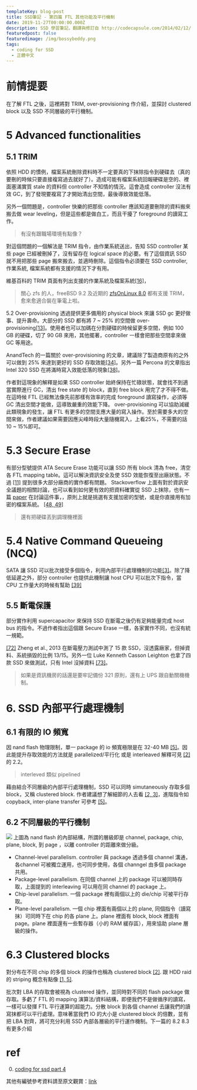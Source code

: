 ```yaml
---
templateKey: blog-post
title: SSD筆記 - 第四篇 FTL 其他功能及平行機制
date: 2019-11-27T00:00:00.000Z
description: SSD 學習筆記，翻譯與修訂自 http://codecapsule.com/2014/02/12/coding-for-ssds-part-6-a-summary-what-every-programmer-should-know-about-solid-state-drives/
featuredpost: false
featuredimage: /img/bossybeddy.png
tags:
  - coding for SSD
  - 正體中文
---
```

# 前情提要
在了解 FTL 之後，這裡將對 TRIM, over-provisioning 作介紹，並探討 clustered block 以及 SSD 不同層級的平行機制。

# 5 Advanced functionalities

## 5.1 TRIM
依照 HDD 的慣例，檔案系統刪除資料時不一定要真的下抹除指令到硬碟去（真的要刪的時候只要直接複寫過去就好了）。造成可能有檔案系統回報硬碟是空的、裡面塞滿實質 stale 的資料但 controller 不知情的情況。這會造成 controller 沒法有效 GC，到了發現要複寫了才開始清出空間，最後導致效能低落。

另外一個問題是，controller 快樂的把那些 controller 應該知道要刪除的資料搬來搬去做 wear leveling，但是這些都是做白工，而且干擾了 foreground 的讀寫工作。

> 有沒有跟職場環境有點像？

對這個問題的一個解法是 TRIM 指令，由作業系統送出，告知 SSD controller 某些 page 已經被刪掉了，沒有留存在 logical space 的必要。有了這個資訊 SSD 就不用把那些 page 搬來搬去，並適時刪除。這個指令必須要在 SSD controller, 作業系統, 檔案系統都有支援的情況下才有用。

維基百科的 TRIM 頁面有列出支援的作業系統及檔案系統[[16]](#ref)，

> 關心 zfs 的人，freeBSD 9.2 及近期的 [zfsOnLinux 8.0](https://www.phoronix.com/scan.php?page=news_item&px=ZFS-On-Linux-TRIM-Lands) 都有支援 TRIM，愈來愈適合裝在筆電上啦。

5.2 Over-provisioning
透過提供更多備用的 physical block 來讓 SSD gc 更好做事、提升壽命。大部分的 SSD 都有將 7 ~ 25% 的空間做 over-provisioning[[13]](#ref)。使用者也可以加碼在分割硬碟的時候留更多空間，例如 100 GB 的硬碟，切了 90 GB 來用，其他擺著，controller 一樣會把那些空間拿來做 GC 等用途。

AnandTech 的一篇關於 over-provisioning 的文章，建議除了製造商原有的之外可以做到 25% 來達到更好的 SSD 存取效能[[34]](#ref)。另外一篇 Percona 的文章指出 Intel 320 SSD 在將滿時寫入效能低落的現象[[38]](#ref)。

作者對這現象的解釋是如果 SSD controller 始終保持在忙碌狀態，就會找不到適當實際進行 GC，清出 free state 的 block，直到 free block 用完了才不得不做。在這時候 FTL 已經無法像先前那樣有效率的完成 foreground 讀寫操作，必須等 GC 清出空間才能做，這導致嚴重的效能下降。 over-provisioning 可以協助減緩此類現象的發生，讓 FTL 有更多的空間支應大量的寫入操作。至於需要多大的空間來做，作者建議如果需要因應尖峰時段大量隨機寫入，上看25%，不需要的話 10 ~ 15%即可。

# 5.3 Secure Erase
有部分型號提供 ATA Secure Erase 功能可以讓 SSD 所有 block 清為 free，清空各 FTL mapping table。這可以解決資訊安全及使 SSD 效能恢復至出廠狀態。不過 [[11]](#ref) 提到很多大部分廠商的實作都有問題。 Stackoverflow 上面有對於資訊安全議題的相關討論，也可以看到如何更有效的把資料確實從 SSD 上抹除，也有一篇 [paper](https://www.usenix.org/legacy/events/fast11/tech/full_papers/Wei.pdf) 在討論這件事，，原則上就是挑選有支援加密的型號，或是你直接用有加密的檔案系統。 [[48, 49]](#ref)
> 還有把硬碟丟到調理機裡面

# 5.4 Native Command Queueing (NCQ)
SATA 讓 SSD 可以批次接受多個指令，利用內部平行處理機制的功能[[3]](#ref)。除了降低延遲之外，部分 controller 也提供此機制讓 host CPU 可以批次下指令，當 CPU 工作量大的時候有幫助 [[39]](#ref)

## 5.5 斷電保護
部分實作利用 supercapacitor 來保持 SSD 在斷電之後仍有足夠能量完成 host bus 的指令。不過作者指出這個跟 Secure Erase 一樣，各家實作不同，也沒有統一規範。

[[72]](#ref) Zheng et al., 2013 在斷電壓力測試中測了 15 款 SSD，沒透露廠家，但掉資料、系統損毀的比例 13/15。另外一位 Luke Kenneth Casson Leighton 也拿了四款 SSD 來做測試，只有 Intel 沒掉資料 [[73]](#ref)。

> 如果是資訊機房的話還是要牢記備份 321 原則，還有上 UPS 跟自動關機機制。

# 6. SSD 內部平行處理機制
## 6.1 有限的 IO 頻寬
因 nand flash 物理限制，單一 package 的 io 頻寬極限是在 32-40 MB [[5]](#ref)。因此能提升存取效能的方法就是 parallelized/平行化 或是 interleaved 解釋可見 [[2]](http://csl.skku.edu/papers/CS-TR-2010-329.pdf)的 2.2。
> interleved 類似 pipelined 

藉由結合不同層級的內部平行處理機制，SSD 可以同時 simutaneously  存取多個 block，又稱 clustered block. 作者建議想了解細節的人去看 [[2, 3]](#ref)，進階指令如 copyback, inter-plane transfer 可參考 [[5]](#ref)。

## 6.2 不同層級的平行機制
![](http://codecapsule.com/wp-content/uploads/2014/02/ssd-package.jpg)
上圖為 nand flash 的內部結構，所謂的層級即是 channel, package, chip, plane, block, 到 page ，以離 controller 的距離來做分級。
* Channel-level parallelism. 
controller 與 package 透過多個 channel 溝通，各channel 可被獨立運用，也可同步使用，各個 channgel 由多個 package 共用。
* Package-level parallelism. 
在同個 channel 上的 package 可以被同時存取，上面提到的 interleaving 可以用在同 channel 的 package 上。
* Chip-level parallelism. 
一個 package 裡有兩個以上的 die/chip 可被平行存取。
* Plane-level parallelism.
一個 chip 裡面有兩個以上的 plane, 同個指令（讀寫抹）可同時下在 chip 的各 plane 上。plane 裡面有 block, block 裡面有 page。plane 裡面還有一些暫存器（小的 RAM 緩存區），用來協助 plane 層級的操作。

# 6.3 Clustered blocks

對分布在不同 chip 的多個 block 的操作也稱為 clustered block [[2]](#ref). 跟 HDD raid 的 striping 概念有點像 [[1, 5]](#ref).

批次對 LBA 的存取會被視為 clustered 操作，並同時對不同的 flash package 做存取。多虧了 FTL 的 mapping 演算法/資料結構，即便我們不是做循序的讀寫，一樣可以發揮 FTL 平行運算的超能力。分散 block 到各個 channel 去讓我們的讀寫抹都可以平行處理。意味著當我們 IO 的大小是 clustered block 的倍數，並有把 LBA 對齊，將可充分利用 SSD 內部各層級的平行運作機制。下一篇的 8.2 8.3 有更多介紹


# ref
0. [coding for ssd part 4](http://codecapsule.com/2014/02/12/coding-for-ssds-part-4-advanced-functionalities-and-internal-parallelism/)

其他有編號參考資料請至原文觀賞：[link](http://codecapsule.com/2014/02/12/coding-for-ssds-part-3-pages-blocks-and-the-flash-translation-layer/#ref)